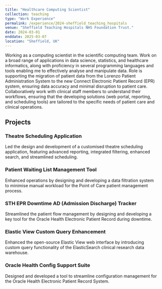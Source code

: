 ```yaml
---
title: "Healthcare Computing Scientist"
collection: teaching
type: "Work Experience"
permalink: /experience/2024-sheffield_teaching_hospitals
venue: "Sheffield Teaching Hospitals NHS Foundation Trust."
date: 2024-03-01
enddate: 2025-03-07
location: "Sheffield, UK"
---
```


Working as a computing scientist in the scientific computing team. Work on a broad range of applications in data science, statistics, and healthcare informatics, along with proficiency in several programming languages and tools enabling me to effectively analyse and manipulate data. Role is supporting the migration of patient data from the Lorenzo Patient Administration System to the new Connect Electronic Patient Record (EPR) system, ensuring data accuracy and minimal disruption to patient care. Collaboratively work with clinical staff members to understand their workflows, ensuring that the developing solutions (web portal, reporting, and scheduling tools) are tailored to the specific needs of patient care and clinical operations.

<h2>Projects</h2>

<h3>Theatre Scheduling Application</h3>
<p>Led the design and development of a customised theatre scheduling application, featuring advanced reporting, integrated filtering, enhanced search, and streamlined scheduling.</p>

<h3>Patient Waiting List Management Tool</h3>
<p>Enhanced operations by designing and developing a data filtration system to minimise manual workload for the Point of Care patient management process.</p>

<h3>STH EPR Downtime AD (Admission Discharge) Tracker</h3>
<p>Streamlined the patient flow management by designing and developing a key tool for the Oracle Health Electronic Patient Record during downtime.</p>

<h3>Elastic View Custom Query Enhancement</h3>
<p>Enhanced the open-source Elastic View web interface by introducing custom query functionality of the ElasticSearch clinical research data warehouse.</p>

<h3>Oracle Health Config Support Suite</h3>
<p>Designed and developed a tool to streamline configuration management for the Oracle Health Electronic Patient Record System.</p>
